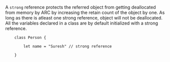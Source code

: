 A ``strong`` reference protects the referred object from getting deallocated from memory by ARC by increasing the retain count of the object by one. As long as there is atleast one strong reference, object will not be deallocated. All the variables declared in a class are by default initialized with a strong reference. 

		class Person {

			let name = "Suresh" // strong reference

		}